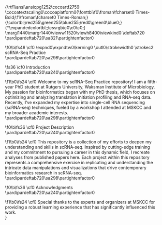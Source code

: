 {\rtf1\ansi\ansicpg1252\cocoartf2759
\cocoatextscaling0\cocoaplatform0{\fonttbl\f0\froman\fcharset0 Times-Bold;\f1\froman\fcharset0 Times-Roman;}
{\colortbl;\red255\green255\blue255;\red0\green0\blue0;}
{\*\expandedcolortbl;;\cssrgb\c0\c0\c0;}
\margl1440\margr1440\vieww11520\viewh8400\viewkind0
\deftab720
\pard\pardeftab720\sa321\partightenfactor0

\f0\b\fs48 \cf0 \expnd0\expndtw0\kerning0
\outl0\strokewidth0 \strokec2 scRNA-Seq Practice\
\pard\pardeftab720\sa298\partightenfactor0

\fs36 \cf0 Introduction\
\pard\pardeftab720\sa240\partightenfactor0

\f1\b0\fs24 \cf0 Welcome to my scRNA-Seq Practice repository! I am a fifth-year PhD student at Rutgers University, Waksman Institute of Microbiology. My passion for bioinformatics began with my PhD thesis, which focuses on optimizing and analyzing translation initiation profiling and RNA-seq data. Recently, I've expanded my expertise into single-cell RNA sequencing (scRNA-seq) techniques, fueled by a workshop I attended at MSKCC and my broader academic interests.\
\pard\pardeftab720\sa298\partightenfactor0

\f0\b\fs36 \cf0 Project Description\
\pard\pardeftab720\sa240\partightenfactor0

\f1\b0\fs24 \cf0 This repository is a collection of my efforts to deepen my understanding and skills in scRNA-seq. Inspired by cutting-edge training and my commitment to pursuing a career in this dynamic field, I recreate analyses from published papers here. Each project within this repository represents a comprehensive exercise in replicating and understanding the intricate data manipulations and visualizations that drive contemporary bioinformatics research in scRNA-seq.\
\pard\pardeftab720\sa298\partightenfactor0

\f0\b\fs36 \cf0 Acknowledgments\
\pard\pardeftab720\sa240\partightenfactor0

\f1\b0\fs24 \cf0 Special thanks to the experts and organizers at MSKCC for providing a robust learning experience that has significantly influenced this work.\
}